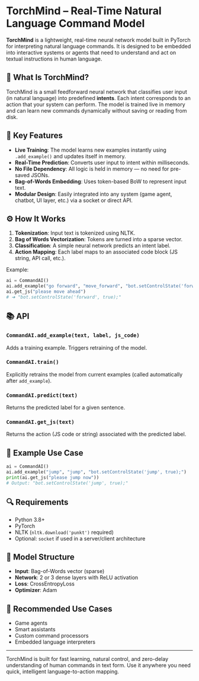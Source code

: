 # TorchMind – Real-Time Natural Language Command Model

**TorchMind** is a lightweight, real-time neural network model built in PyTorch for interpreting natural language commands. It is designed to be embedded into interactive systems or agents that need to understand and act on textual instructions in human language.

## 🧠 What Is TorchMind?

TorchMind is a small feedforward neural network that classifies user input (in natural language) into predefined **intents**. Each intent corresponds to an action that your system can perform. The model is trained live in memory and can learn new commands dynamically without saving or reading from disk.

## 🚀 Key Features

- **Live Training**: The model learns new examples instantly using `.add_example()` and updates itself in memory.
- **Real-Time Prediction**: Converts user input to intent within milliseconds.
- **No File Dependency**: All logic is held in memory — no need for pre-saved JSONs.
- **Bag-of-Words Embedding**: Uses token-based BoW to represent input text.
- **Modular Design**: Easily integrated into any system (game agent, chatbot, UI layer, etc.) via a socket or direct API.

## ⚙️ How It Works

1. **Tokenization**: Input text is tokenized using NLTK.
2. **Bag of Words Vectorization**: Tokens are turned into a sparse vector.
3. **Classification**: A simple neural network predicts an intent label.
4. **Action Mapping**: Each label maps to an associated code block (JS string, API call, etc.).

Example:

```python
ai = CommandAI()
ai.add_example("go forward", "move_forward", "bot.setControlState('forward', true);")
ai.get_js("please move ahead")  
# ➜ "bot.setControlState('forward', true);"
```

## 📚 API

### `CommandAI.add_example(text, label, js_code)`
Adds a training example. Triggers retraining of the model.

### `CommandAI.train()`
Explicitly retrains the model from current examples (called automatically after `add_example`).

### `CommandAI.predict(text)`
Returns the predicted label for a given sentence.

### `CommandAI.get_js(text)`
Returns the action (JS code or string) associated with the predicted label.

## 🧪 Example Use Case

```python
ai = CommandAI()
ai.add_example("jump", "jump", "bot.setControlState('jump', true);")
print(ai.get_js("please jump now"))
# Output: "bot.setControlState('jump', true);"
```

## 🔍 Requirements

- Python 3.8+
- PyTorch
- NLTK (`nltk.download('punkt')` required)
- Optional: `socket` if used in a server/client architecture

## 🧩 Model Structure

- **Input**: Bag-of-Words vector (sparse)
- **Network**: 2 or 3 dense layers with ReLU activation
- **Loss**: CrossEntropyLoss
- **Optimizer**: Adam

## 🎯 Recommended Use Cases

- Game agents
- Smart assistants
- Custom command processors
- Embedded language interpreters

---

TorchMind is built for fast learning, natural control, and zero-delay understanding of human commands in text form. Use it anywhere you need quick, intelligent language-to-action mapping.
